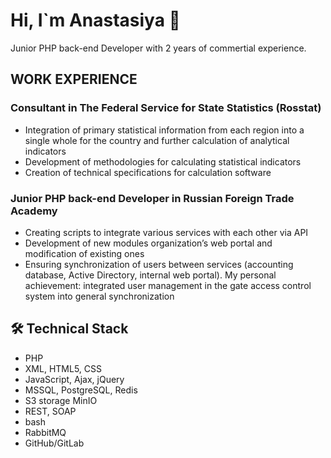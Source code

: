 # Hi, I`m Anastasiya 👋
Junior PHP back-end Developer with 2 years of commertial experience. 

## WORK EXPERIENCE	
### Сonsultant in The Federal Service for State Statistics (Rosstat)
*   Integration of primary statistical information from each region into a single whole for the country and further calculation of analytical indicators
*   Development of methodologies for calculating statistical indicators
*   Сreation of technical specifications for calculation software

### Junior PHP back-end Developer in Russian Foreign Trade Academy
*   Creating scripts to integrate various services with each other via API
*   Development of new modules organization’s web portal and modification of existing ones
*   Ensuring synchronization of users between services (accounting database, Active Directory, internal web portal). My personal achievement: integrated user management in the gate access control system into general synchronization
  

## 🛠 Technical Stack
*   PHP
*   XML, HTML5, CSS
*   JavaScript, Ajax, jQuery
*   MSSQL, PostgreSQL, Redis
*   S3 storage MinIO
*   REST, SOAP
*   bash
*   RabbitMQ
*   GitHub/GitLab
<!--
**TitovaA/TitovaA** is a ✨ _special_ ✨ repository because its `README.md` (this file) appears on your GitHub profile.

Here are some ideas to get you started:

- 🔭 I’m currently working on ...
- 🌱 I’m currently learning ...
- 👯 I’m looking to collaborate on ...
- 🤔 I’m looking for help with ...
- 💬 Ask me about ...
- 📫 How to reach me: ...
- 😄 Pronouns: ...
- ⚡ Fun fact: ...
-->

